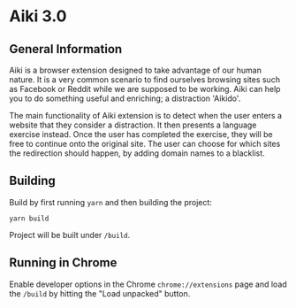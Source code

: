 # Aiki 3.0

## General Information
 
Aiki is a browser extension designed to take advantage of our human nature. 
It is a very common scenario to find ourselves browsing sites such as Facebook or Reddit while we are supposed to be working. 
Aiki can help you to do something useful and enriching; a distraction 'Aikido'. 

The main functionality of Aiki extension is to detect when the user enters a website that they consider a distraction. 
It then presents a language exercise instead. Once the user has completed the exercise, they will be free to continue onto the original site. 
The user can choose for which sites the redirection should happen, by adding domain names to a blacklist. 

## Building

Build by first running `yarn` and then building the project:

```shell
yarn build
```

Project will be built under `/build`.

## Running in Chrome

Enable developer options in the Chrome `chrome://extensions` page and load the `/build` by hitting the "Load unpacked" button.